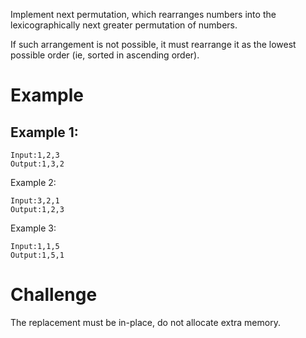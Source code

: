 Implement next permutation, which rearranges numbers into the lexicographically next greater permutation of numbers.

If such arrangement is not possible, it must rearrange it as the lowest possible order (ie, sorted in ascending order).

# Example
## Example 1:
```
Input:1,2,3
Output:1,3,2
```
Example 2:
```
Input:3,2,1
Output:1,2,3
```
Example 3:
```
Input:1,1,5
Output:1,5,1
```
# Challenge
The replacement must be in-place, do not allocate extra memory.